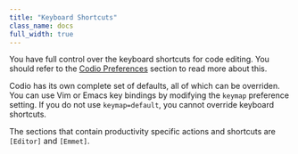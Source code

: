 ```yaml
---
title: "Keyboard Shortcuts"
class_name: docs
full_width: true
---
```


You have full control over the keyboard shortcuts for code editing. You should refer to the [Codio Preferences](/docs/settings-prefs/codio-prefs) section to read more about this.

Codio has its own complete set of defaults, all of which can be overriden. You can use Vim or Emacs key bindings by modifying the `keymap` preference setting. If you do not use `keymap=default`, you cannot override keyboard shortcuts.

The sections that contain productivity specific actions and shortcuts are `[Editor]` and `[Emmet]`.


